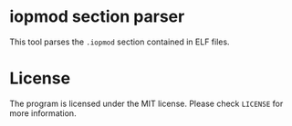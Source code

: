 # iopmod section parser

This tool parses the `.iopmod` section contained in ELF files.

# License

The program is licensed under the MIT license. Please check `LICENSE` for more information.
